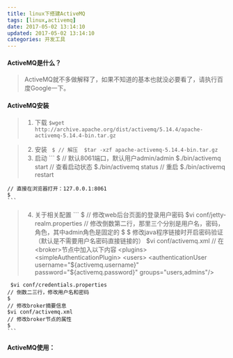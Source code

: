 ```yaml
---
title: linux下搭建ActiveMQ
tags: [linux,activemq]
date: 2017-05-02 13:14:10
updated: 2017-05-02 13:14:10
categories: 开发工具
---
```


#### ActiveMQ是什么？
> ActiveMQ就不多做解释了，如果不知道的基本也就没必要看了，请执行百度Google一下。

#### ActiveMQ安装
> 1. 下载
	`` $wget http://archive.apache.org/dist/activemq/5.14.4/apache-activemq-5.14.4-bin.tar.gz ``
<!--more-->
> 2. 安装
	``` 
	$
	// 解压 
	$tar -xzf apache-activemq-5.14.4-bin.tar.gz
	```
> 3. 启动
	``` 
	$
	// 默认8061端口，默认用户admin/admin
	$./bin/activemq start
	// 查看启动状态
	$./bin/activemq status
	// 重启
	$./bin/activemq restart

	// 直接在浏览器打开：127.0.0.1:8061
	$
	```
> 4. 关于相关配置
	``` 
	$
	// 修改web后台页面的登录用户密码
	$vi conf/jetty-realm.properties
	// 修改倒数第二行，那里三个分别是用户名，密码，角色，其中admin角色是固定的
	$
	$ 修改java程序链接时开启密码验证（默认是不需要用户名密码直接链接的）
	$vi conf/activemq.xml
	// 在<broker>节点中加入以下内容
	<plugins>
             <simpleAuthenticationPlugin>
                 <users>
                     <authenticationUser username="${activemq.username}" password="${activemq.password}" groups="users,admins"/>
                 </users>
             </simpleAuthenticationPlugin>
         </plugins>

	 $vi conf/credentials.properties
	// 倒数二三行，修改用户名和密码
	$
	// 修改broker摘要信息
	$vi conf/activemq.xml
	// 修改broker节点的属性
	$
	``` 
#### ActiveMQ使用：
